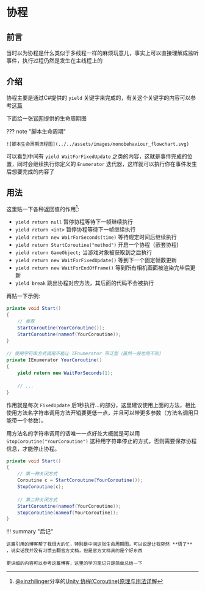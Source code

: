 # 协程

## 前言

当时以为协程是什么类似于多线程一样的麻烦玩意儿，事实上可以直接理解成监听事件，执行过程仍然是发生在主线程上的

## 介绍

协程主要是通过C#提供的 `yield` 关键字来完成的，有关这个关键字的内容可以参考[这篇](../../c-sharp/yield.md)

下面给一张[官网](https://docs.unity3d.com/Manual/ExecutionOrder.html)提供的生命周期图

??? note "脚本生命周期"

    ![脚本生命周期流程图](../../assets/images/monobehaviour_flowchart.svg)

可以看到中间有 `yield WaitForFixedUpdate` 之类的内容，这就是事件完成的位置，同时会继续执行你定义的 `Enumerator` 迭代器，这样就可以执行你在事件发生后想要完成的内容了

## 用法

这里贴一下各种返回值的作用[^1]:

 - `yield return null` 暂停协程等待下一帧继续执行
 - `yield return <int>` 暂停协程等待下一帧继续执行
 - `yield return new WairForSeconds(time)` 等待规定时间后继续执行
 - `yield return StartCoroutine("method")` 开启一个协程（嵌套协程)
 - `yield return GameObject;` 当游戏对象被获取到之后执行
 - `yield return new WaitForFixedUpdate()` 等到下一个固定帧数更新
 - `yield return new WaitForEndOfFrame()` 等到所有相机画面被渲染完毕后更新
 - `yield break` 跳出协程对应方法，其后面的代码不会被执行

再贴一下示例:

```c#
private void Start()
{
    // 推荐
    StartCoroutine(YourCoroutine());
    StartCoroutine(nameof(YourCoroutine));
}

// 使用字符串方式调用不能让 IEnumerator 带泛型（虽然一般也用不到）
private IEnumerator YourCoroutine()
{
    yield return new WaitForSeconds(1);
    
    // ... 
}
```

作用就是每次 `FixedUpdate` 后1秒执行...的部分，这里建议使用上面的方法，相比使用方法名字符串调用方法开销要更低一点，并且可以带更多参数（方法名调用只能带一个参数）。

用方法名的字符串调用的话唯一一点好处大概就是可以用 `StopCoroutine("YourCoroutine")` 这种用字符串停止的方式，否则需要保存协程信息，才能停止协程。

```c#
private void Start()
{
    // 第一种关闭方式
    Coroutine c = StartCoroutine(YourCoroutine());
    StopCoroutine(c);

    // 第二种关闭方式
    StartCoroutine(nameof(YourCoroutine));
    StopCoroutine(nameof(YourCoroutine));
}
```

!!! summary "后记"

    这篇引用的博客帮了我很大的忙，特别是中间这张生命周期图，可以说是让我突然 **悟了** ，说实话我并没有习惯去翻官方文档，但是官方文档真的是个好东西

    更详细的内容可以参考这篇博客，这里的学习笔记只是简单总结一下

[^1]: [@xinzhilinger](https://github.com/xinzhilinger)分享的[Unity 协程(Coroutine)原理与用法详解](https://blog.csdn.net/xinzhilinger/article/details/116240688)